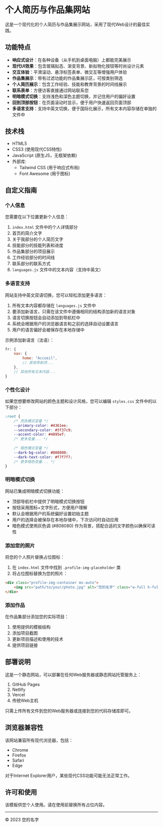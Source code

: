 # 个人简历与作品集网站

这是一个现代化的个人简历与作品集展示网站，采用了现代Web设计的最佳实践。

## 功能特点

- **响应式设计**：在各种设备（从手机到桌面电脑）上都能完美展示
- **现代UI效果**：包含玻璃拟态、渐变背景、新拟物化按钮等时尚设计元素
- **交互体验**：平滑滚动、悬浮标签表单、微交互等增强用户体验
- **作品集展示**：带有过滤功能的作品集展示区，可按类别筛选
- **个人简历展示**：包含工作经验、技能和教育背景的时间线展示
- **联系表单**：方便访客直接通过网站联系您
- **明暗模式切换**：支持浅色和深色主题切换，并记住用户的偏好设置
- **回到顶部按钮**：在页面滚动时显示，便于用户快速返回页面顶部
- **多语言支持**：支持中英文切换，便于国际化展示，所有文本内容存储在单独的文件中

## 技术栈

- HTML5
- CSS3 (使用现代CSS特性)
- JavaScript (原生JS，无框架依赖)
- 外部库:
  - Tailwind CSS (用于响应式布局)
  - Font Awesome (用于图标)

## 自定义指南

### 个人信息

您需要在以下位置更新个人信息：

1. `index.html` 文件中的个人详情部分
2. 首页的简介文字
3. 关于我部分的个人简历文字
4. 技能部分的技能列表和进度
5. 作品集部分的项目展示
6. 工作经验部分的时间线
7. 联系部分的联系方式
8. `languages.js` 文件中的文本内容（支持中英文）

### 多语言支持

网站支持中英文双语切换，您可以轻松添加更多语言：

1. 所有文本内容都存储在 `languages.js` 文件中
2. 要添加新语言，只需在该文件中遵循相同的结构添加新的语言对象
3. 语言切换按钮会自动添加到导航栏中
4. 系统会根据用户的浏览器语言和之前的选择自动设置语言
5. 用户的语言偏好会被保存在本地存储中

示例添加新语言（法语）：
```javascript
fr: {
    nav: {
        home: "Accueil",
        // 其他导航项...
    },
    // 其他所有文本内容...
}
```

### 个性化设计

如果您想要修改网站的颜色主题和设计风格，您可以编辑 `styles.css` 文件中的以下部分：

```css
:root {
    /* 亮色模式变量 */
    --primary-color: #4361ee;
    --secondary-color: #3f37c9;
    --accent-color: #4895ef;
    /* 更多变量... */
    
    /* 暗色模式变量 */
    --dark-bg-color: #808080;
    --dark-text-color: #f7f7f7;
    /* 更多暗色变量... */
}
```

### 明暗模式切换

网站已集成明暗模式切换功能：

- 顶部导航栏中提供了明暗模式切换按钮
- 按钮采用图标+文字形式，方便用户理解
- 默认会根据用户的系统偏好设置初始主题
- 用户的选择会被保存在本地存储中，下次访问时自动应用
- 暗色模式使用灰色调 (#808080) 作为背景，搭配合适的文字颜色以确保可读性

### 添加您的照片

将您的个人照片替换占位图标：

1. 在 `index.html` 文件中找到 `.profile-img-placeholder` 类
2. 将占位图标替换为您的照片：

```html
<div class="profile-img-container mx-auto">
    <img src="path/to/your/photo.jpg" alt="您的名字" class="w-full h-full object-cover rounded-full">
</div>
```

### 添加作品

在作品集部分添加您的实际项目：

1. 使用提供的模板结构
2. 添加项目截图
3. 更新项目描述和使用的技术
4. 提供项目链接

## 部署说明

这是一个静态网站，可以部署在任何Web服务器或静态网站托管服务上：

1. GitHub Pages
2. Netlify
3. Vercel
4. 传统Web主机

只需上传所有文件到您的Web服务器或连接到您的代码存储库即可。

## 浏览器兼容性

该网站兼容所有现代浏览器，包括：

- Chrome
- Firefox
- Safari
- Edge

对于Internet Explorer用户，某些现代CSS功能可能无法正常工作。

## 许可和使用

该模板供您个人使用。请在使用前替换所有占位内容。

---

© 2023 您的名字 